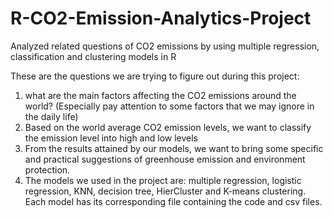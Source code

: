 # R-CO2-Emission-Analytics-Project
Analyzed related questions of CO2 emissions by using multiple regression, classification and clustering models in R

These are the questions we are trying to figure out during this project:
  1. what are the main factors affecting the CO2 emissions around the world? (Especially pay attention to some factors that we may ignore in the daily life)
  2. Based on the world average CO2 emission levels, we want to classify the emission level into high and low levels
  3. From the results attained by our models, we want to bring some specific and practical suggestions of greenhouse emission and environment protection. 
  4. The models we used in the project are: 
     multiple regression, logistic regression, KNN, decision tree, HierCluster and K-means clustering.
     Each model has its corresponding file containing the code and csv files.

